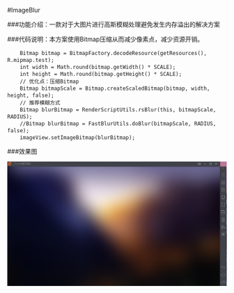 #ImageBlur

###功能介绍：一款对于大图片进行高斯模糊处理避免发生内存溢出的解决方案

###代码说明：本方案使用Bitmap压缩从而减少像素点，减少资源开销。

        Bitmap bitmap = BitmapFactory.decodeResource(getResources(), R.mipmap.test);
        int width = Math.round(bitmap.getWidth() * SCALE);
        int height = Math.round(bitmap.getHeight() * SCALE);
        // 优化点：压缩Bitmap
        Bitmap bitmapScale = Bitmap.createScaledBitmap(bitmap, width, height, false);
        // 推荐模糊方式
        Bitmap blurBitmap = RenderScriptUtils.rsBlur(this, bitmapScale, RADIUS);
        //Bitmap blurBitmap = FastBlurUtils.doBlur(bitmapScale, RADIUS, false);
        imageView.setImageBitmap(blurBitmap);

###效果图

![](https://github.com/hekangcode/ImageBlur/blob/master/app/src/main/res/drawable/ddd.png)